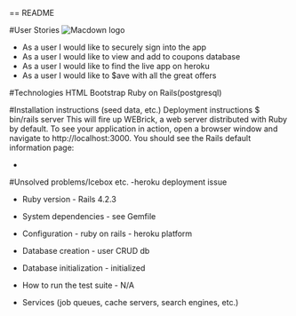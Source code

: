 == README



#User Stories
![Macdown logo](http://i.imgur.com/umwdhdY.png)
- As a user I would like to securely sign into the app
- As a user I would like to view and add to coupons database
- As a user I would like to find the live app on heroku
- As a user I would like to $ave with all the great offers

#Technologies
HTML
Bootstrap
Ruby on Rails(postgresql)


#Installation instructions (seed data, etc.)
Deployment instructions $ bin/rails server This will fire up WEBrick, a web server distributed with Ruby by default. To see your application in action, open a browser window and navigate to http://localhost:3000. You should see the Rails default information page:


-



#Unsolved problems/Icebox etc.
-heroku deployment issue



* Ruby version - Rails 4.2.3

* System dependencies - see Gemfile

* Configuration - ruby on rails - heroku platform

* Database creation - user CRUD db

* Database initialization - initialized

* How to run the test suite - N/A

* Services (job queues, cache servers, search engines, etc.)




